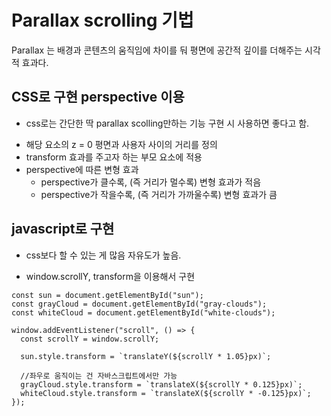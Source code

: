 # Parallax scrolling 기법

Parallax 는 배경과 콘텐츠의 움직임에 차이를 둬 평면에 공간적 깊이를 더해주는 시각적 효과다.

## CSS로 구현 perspective 이용

- css로는 간단한 딱 parallax scolling만하는 기능 구현 시 사용하면 좋다고 함.

* 해당 요소의 z = 0 평면과 사용자 사이의 거리를 정의
* transform 효과를 주고자 하는 부모 요소에 적용
* perspective에 따른 변형 효과
  - perspective가 클수록, (즉 거리가 멀수록) 변형 효과가 적음
  - perspective가 작을수록, (즉 거리가 가까울수록) 변형 효과가 큼

## javascript로 구현

- css보다 할 수 있는 게 많음 자유도가 높음.

* window.scrollY, transform을 이용해서 구현

```
const sun = document.getElementById("sun");
const grayCloud = document.getElementById("gray-clouds");
const whiteCloud = document.getElementById("white-clouds");

window.addEventListener("scroll", () => {
  const scrollY = window.scrollY;

  sun.style.transform = `translateY(${scrollY * 1.05}px)`;

  //좌우로 움직이는 건 자바스크립트에서만 가능
  grayCloud.style.transform = `translateX(${scrollY * 0.125}px)`;
  whiteCloud.style.transform = `translateX(${scrollY * -0.125}px)`;
});

```
